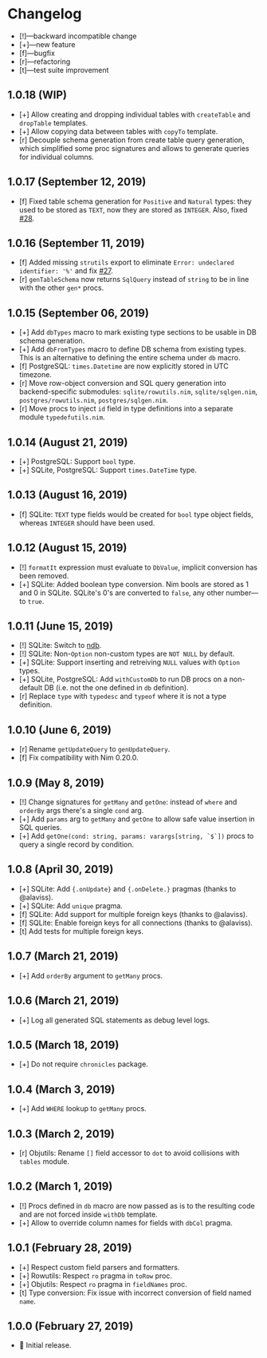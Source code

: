 # Changelog

-   [!]—backward incompatible change
-   [+]—new feature
-   [f]—bugfix
-   [r]—refactoring
-   [t]—test suite improvement

## 1.0.18 (WIP)

-   [+] Allow creating and dropping individual tables with `createTable` and `dropTable` templates.
-   [+] Allow copying data between tables with ``copyTo`` template.
-   [r] Decouple schema generation from create table query generation, which simplified some proc signatures and allows to generate queries for individual columns.


## 1.0.17 (September 12, 2019)

-   [f] Fixed table schema generation for `Positive` and `Natural` types: they used to be stored as `TEXT`, now they are stored as `INTEGER`. Also, fixed [#28](https://github.com/moigagoo/norm/issues/28).


## 1.0.16 (September 11, 2019)

-   [f] Added missing `strutils` export to eliminate `Error: undeclared identifier: '%'` and fix [#27](https://github.com/moigagoo/norm/issues/27).
-   [r] `genTableSchema` now returns `SqlQuery` instead of `string` to be in line with the other `gen*` procs.


## 1.0.15 (September 06, 2019)

-   [+] Add `dbTypes` macro to mark existing type sections to be usable in DB schema generation.
-   [+] Add `dbFromTypes` macro to define DB schema from existing types. This is an alternative to defining the entire schema under `db` macro.
-   [f] PostgreSQL: `times.Datetime` are now explicitly stored in UTC timezone.
-   [r] Move row-object conversion and SQL query generation into backend-specific submodules: `sqlite/rowutils.nim`, `sqlite/sqlgen.nim`, `postgres/rowutils.nim`, `postgres/sqlgen.nim`.
-   [r] Move procs to inject `id` field in type definitions into a separate module `typedefutils.nim`.


## 1.0.14 (August 21, 2019)

-   [+] PostgreSQL: Support `bool` type.
-   [+] SQLite, PostgreSQL: Support `times.DateTime` type.


## 1.0.13 (August 16, 2019)

-   [f] SQLite: `TEXT` type fields would be created for `bool` type object fields, whereas `INTEGER` should have been used.


## 1.0.12 (August 15, 2019)

-   [!] `formatIt` expression must evaluate to `DbValue`, implicit conversion has been removed.
-   [+] SQLite: Added boolean type conversion. Nim bools are stored as 1 and 0 in SQLite. SQLite's 0's are converted to `false`, any other number—to `true`.


## 1.0.11 (June 15, 2019)

-   [!] SQLite: Switch to [ndb](https://github.com/xzfc/ndb.nim).
-   [!] SQLite: Non-`Option` non-custom types are `NOT NULL` by default.
-   [+] SQLite: Support inserting and retreiving `NULL` values with `Option` types.
-   [+] SQLite, PostgreSQL: Add `withCustomDb` to run DB procs on a non-default DB (i.e. not the one defined in `db` definition).
-   [r] Replace `type` with `typedesc` and `typeof` where it is not a type definition.


## 1.0.10 (June 6, 2019)

-   [r] Rename `getUpdateQuery` to `genUpdateQuery`.
-   [f] Fix compatibility with Nim 0.20.0.


## 1.0.9 (May 8, 2019)

-   [!] Change signatures for `getMany` and `getOne`: instead of `where` and `orderBy` args there's a single `cond` arg.
-   [+] Add `params` arg to `getMany` and `getOne` to allow safe value insertion in SQL queries.
-   [+] Add ```getOne(cond: string, params: varargs[string, `$`])``` procs to query a single record by condition.


## 1.0.8 (April 30, 2019)

-   [+] SQLite: Add `{.onUpdate}` and `{.onDelete.}` pragmas (thanks to @alaviss).
-   [+] SQLite: Add `unique` pragma.
-   [f] SQLite: Add support for multiple foreign keys (thanks to @alaviss).
-   [f] SQLite: Enable foreign keys for all connections (thanks to @alaviss).
-   [t] Add tests for multiple foreign keys.


## 1.0.7 (March 21, 2019)

-   [+] Add ``orderBy`` argument to ``getMany`` procs.


## 1.0.6 (March 21, 2019)

-   [+] Log all generated SQL statements as debug level logs.


## 1.0.5 (March 18, 2019)

-   [+] Do not require ``chronicles`` package.


## 1.0.4 (March 3, 2019)

-   [+] Add ``WHERE`` lookup to ``getMany`` procs.


## 1.0.3 (March 2, 2019)

-   [r] Objutils: Rename ``[]`` field accessor to ``dot`` to avoid collisions with ``tables`` module.


## 1.0.2 (March 1, 2019)

-   [!] Procs defined in ``db`` macro are now passed as is to the resulting code and are not forced inside ``withDb`` template.
-   [+] Allow to override column names for fields with ``dbCol`` pragma.


## 1.0.1 (February 28, 2019)

-   [+] Respect custom field parsers and formatters.
-   [+] Rowutils: Respect ``ro`` pragma in ``toRow`` proc.
-   [+] Objutils: Respect ``ro`` pragma in ``fieldNames`` proc.
-   [t] Type conversion: Fix issue with incorrect conversion of field named ``name``.


## 1.0.0 (February 27, 2019)

-   🎉 Initial release.
